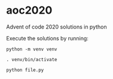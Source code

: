 # aoc2020
Advent of code 2020 solutions in python

Execute the solutions by running:

```python -m venv venv```

```. venv/bin/activate```

```python file.py```
